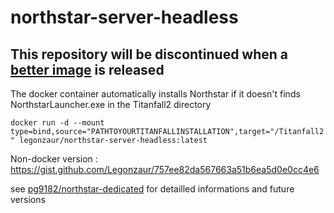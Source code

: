 # northstar-server-headless

## This repository will be discontinued when a [better image](https://github.com/pg9182/northstar-dedicated) is released

The docker container automatically installs Northstar if it doesn't finds NorthstarLauncher.exe in the Titanfall2 directory

`docker run -d --mount type=bind,source="PATHTOYOURTITANFALLINSTALLATION",target="/Titanfall2" legonzaur/northstar-server-headless:latest`

Non-docker version : https://gist.github.com/Legonzaur/757ee82da567663a51b6ea5d0e0cc4e6

see [pg9182/northstar-dedicated](https://github.com/pg9182/northstar-dedicated) for detailled informations and future versions
